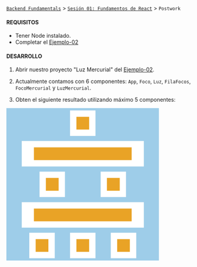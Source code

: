 [`Backend Fundamentals`](../../README.md) > [`Sesión 01: Fundamentos de React`](../Readme.md) > `Postwork`

#### REQUISITOS
- Tener Node instalado.
- Completar el [Ejemplo-02](../Ejemplo-02)


#### DESARROLLO

1. Abrir nuestro proyecto "Luz Mercurial" del [Ejemplo-02](../Ejemplo-02).

2. Actualmente contamos con 6 componentes: `App`, `Foco`, `Luz`, `FilaFocos`, `FocoMercurial` y `LuzMercurial`.

3. Obten el siguiente resultado utilizando máximo 5 componentes:
<img src="./public/resultado.png" width="400">

